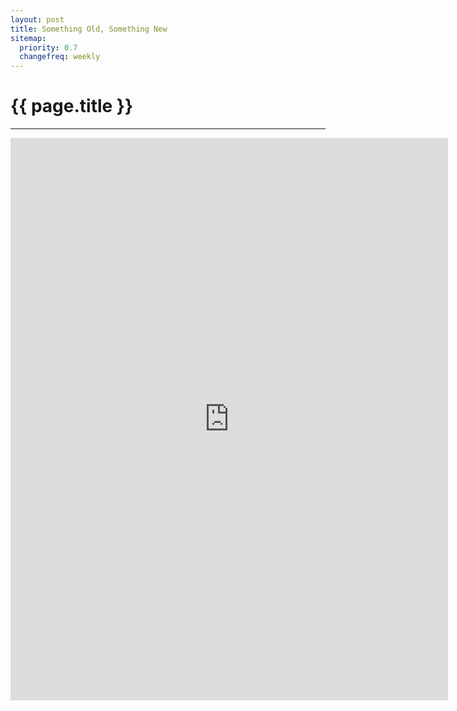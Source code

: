 ```yaml
---
layout: post
title: Something Old, Something New
sitemap:
  priority: 0.7
  changefreq: weekly
---
```


# {{ page.title }}
---------------------------------------


<iframe width='700px' height='900px' frameBorder='0' src='https://a.tiles.mapbox.com/v3/sethrylan.gi7o1lid/mm/zoompan,zoomwheel,geocoder,legend,share.html?secure=1#14/32.7871/-79.9451'></iframe>